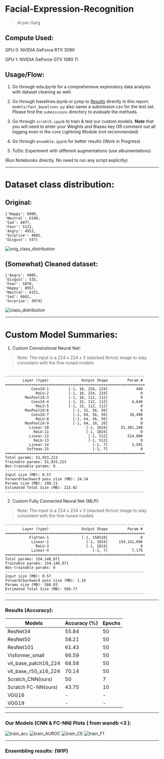 # Facial-Expression-Recognition

> Aryan Garg   


## Compute Used:

GPU 0: NVIDIA GeForce RTX 3090     

GPU 1: NVIDIA GeForce GTX 1080 Ti 

## Usage/Flow:

1. Go through eda.ipynb for a comprehensive exploratory data analysis with dataset cleaning as well.

2. Go through baselines.ipynb or jump to [Results](#results-accuracy) directly in this report. `models/fast_baselines.py` also saves a submission csv for the test set. Please find the `submissions` directory to evaluate the methods.

3. Go through `scratch.ipynb` to train & test our custom models. **Note** that you will need to enter your Weights and Biases key OR comment out all logging even in the core Lightning Module (not recommended)

4. Go through `ensemble.ipynb` for better results (Work in Progress)

5. ToDo: Experiment with different augmentations (use albumentations)

   
(Run Notebooks directly. No need to run any script explicitly)


---       

# Dataset class distribution:  

## Original:
```
{'Happy': 8989, 
'Neutral': 6198, 
'Sad': 6077, 
'Fear': 5121, 
'Angry': 4953, 
'Surprise': 4002, 
'Disgust': 547}
```

![orig_class_distribution](class_count_original.png)

## (Somewhat) Cleaned dataset:

```
{'Angry': 4905, 
'Disgust': 535, 
'Fear': 5078, 
'Happy': 8957, 
'Neutral': 6151, 
'Sad': 6042, 
'Surprise': 3974}
```

![class_distribution](class_count.png)

---
# Custom Model Summaries:

1. Custom Convolutional Neural Net:

> Note: The input is a 224 x 224 x 3 (stacked thrice) image to stay consistent with the fine-tuned models

```

----------------------------------------------------------------
        Layer (type)               Output Shape         Param #
================================================================
            Conv2d-1         [-1, 16, 224, 224]             448
              ReLU-2         [-1, 16, 224, 224]               0
         MaxPool2d-3         [-1, 16, 112, 112]               0
            Conv2d-4         [-1, 32, 112, 112]           4,640
              ReLU-5         [-1, 32, 112, 112]               0
         MaxPool2d-6           [-1, 32, 56, 56]               0
            Conv2d-7           [-1, 64, 56, 56]          18,496
              ReLU-8           [-1, 64, 56, 56]               0
         MaxPool2d-9           [-1, 64, 28, 28]               0
           Linear-10                 [-1, 1024]      51,381,248
             ReLU-11                 [-1, 1024]               0
           Linear-12                  [-1, 512]         524,800
             ReLU-13                  [-1, 512]               0
           Linear-14                    [-1, 7]           3,591
          Softmax-15                    [-1, 7]               0
================================================================
Total params: 51,933,223
Trainable params: 51,933,223
Non-trainable params: 0
----------------------------------------------------------------
Input size (MB): 0.57
Forward/backward pass size (MB): 24.14
Params size (MB): 198.11
Estimated Total Size (MB): 222.82
----------------------------------------------------------------

```

2. Custom Fully Connected Neural Net (MLP):

> Note: The input is a 224 x 224 x 3 (stacked thrice) image to stay consistent with the fine-tuned models

```
----------------------------------------------------------------
        Layer (type)               Output Shape         Param #
================================================================
           Flatten-1               [-1, 150528]               0
            Linear-2                 [-1, 1024]     154,141,696
              ReLU-3                 [-1, 1024]               0
            Linear-4                    [-1, 7]           7,175
================================================================
Total params: 154,148,871
Trainable params: 154,148,871
Non-trainable params: 0
----------------------------------------------------------------
Input size (MB): 0.57
Forward/backward pass size (MB): 1.16
Params size (MB): 588.03
Estimated Total Size (MB): 589.77
----------------------------------------------------------------
```

---

### Results (Accuracy):

| Models               | Accuracy (%) | Epochs |
|----------------------|--------------|--------|
| ResNet34             | 55.84        | 50     |
| ResNet50             | 58.21        | 50     |
| ResNet101            | 61.43        | 50     |
| Visformer_small      | 66.59        | 50     |
| vit_base_patch16_224 | 68.58        | 50     |
| vit_base_r50_s16_224 | 70.14        | 50     |
| Scratch_CNN(ours)    | 50           | 7      |
| Scratch FC-NN(ours)  | 43.75        | 10     |
| VGG16                | -            | -      |
| VGG19                | -            | -      |

---   

### Our Models (CNN & FC-NN) Plots ( from wandb <3 ):

![train_acc](train_acc_MMU.png)
![train_AUROC](train_AUROC_MMU.png)
![train_CE](train_CE_MMU.png)
![train_F1](train_F1_MMU.png)

---   

### Ensembling results: (WIP)
